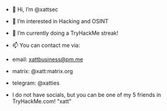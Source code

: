 - 👋 Hi, I’m @xattsec
- 👀 I’m interested in Hacking and OSINT
- 🌱 I’m currently doing a TryHackMe streak!
- 📫 You can contact me via:
- email: xattbusiness@pm.me
- matrix: @xatt:matrix.org
- telegram: @xatties

- I do not have socials, but you can be one of my 5 friends in TryHackMe.com! "xatt"

<!---
xattsec/xattsec is a ✨ special ✨ repository because its `README.md` (this file) appears on your GitHub profile.
You can click the Preview link to take a look at your changes.
--->
